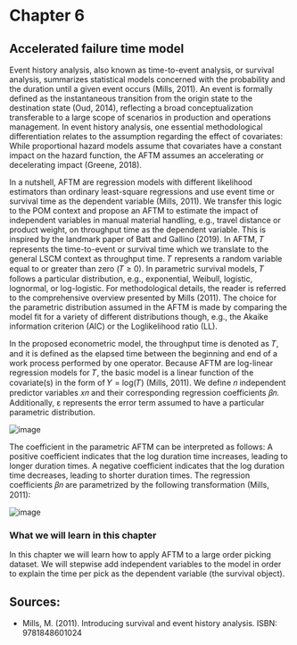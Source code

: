 # Chapter 6
## Accelerated failure time model

Event history analysis, also known as time-to-event analysis, or survival analysis, summarizes statistical models concerned with the probability and the duration until a given event occurs (Mills, 2011). An event is formally defined as the instantaneous transition from the origin state to the destination state (Oud, 2014), reflecting a broad conceptualization transferable to a large scope of scenarios in production and operations management. In event history analysis, one essential methodological differentiation relates to the assumption regarding the effect of covariates: While proportional hazard models assume that covariates have a constant impact on the hazard function, the AFTM assumes an accelerating or decelerating impact (Greene, 2018). 

In a nutshell, AFTM are regression models with different likelihood estimators than ordinary least-square regressions and use event time or survival time as the dependent variable (Mills, 2011). We transfer this logic to the POM context and propose an AFTM to estimate the impact of independent variables in manual material handling, e.g., travel distance or product weight, on throughput time as the dependent variable. This is inspired by the landmark paper of Batt and Gallino (2019). In AFTM, 𝑇 represents the time-to-event or survival time which we translate to the general LSCM context as throughput time. 𝑇 represents a random variable equal to or greater than zero (𝑇 ≥ 0). In parametric survival models, 𝑇 follows a particular distribution, e.g., exponential, Weibull, logistic, lognormal, or log-logistic. For methodological details, the reader is referred to the comprehensive overview presented by Mills (2011). The choice for the parametric distribution assumed in the AFTM is made by comparing the model fit for a variety of different distributions though, e.g., the Akaike information criterion (AIC) or the Loglikelihood ratio (LL).

In the proposed econometric model, the throughput time is denoted as 𝑇, and it is defined as the elapsed time between the beginning and end of a work process performed by one operator. Because AFTM are log-linear regression models for 𝑇, the basic model is a linear function of the covariate(s) in the form of 𝑌 = log(𝑇) (Mills, 2011). We define 𝑛 independent predictor variables 𝑥𝑛 and their corresponding regression coefficients 𝛽𝑛. Additionally, ε represents the error term assumed to have a particular parametric distribution.

![image](https://user-images.githubusercontent.com/102478331/160792364-bdc89611-7956-45a4-98c2-706477453cbc.png)

The coefficient in the parametric AFTM can be interpreted as follows: A positive coefficient indicates that the log duration time increases, leading to longer duration
times. A negative coefficient indicates that the log duration time decreases, leading to shorter duration times. The regression coefficients 𝛽𝑛 are parametrized by the following transformation (Mills, 2011):

![image](https://user-images.githubusercontent.com/102478331/160792418-e03da2f3-f2ec-41cf-b95a-5acffca498db.png)

### What we will learn in this chapter

In this chapter we will learn how to apply AFTM to a large order picking dataset. We will stepwise add independent variables to the model in order to explain the time per pick as the dependent variable (the survival object).



## Sources:
- Mills, M. (2011). Introducing survival and event history analysis. ISBN: 9781848601024
